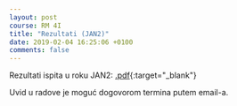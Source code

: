 ```yaml
---
layout: post
course: RM 4I
title: "Rezultati (JAN2)"
date: 2019-02-04 16:25:06 +0100
comments: false
---
```


Rezultati ispita u roku JAN2: 
[.pdf](/courses/rm/results/2019_I/RM_4I_JAN2_2018_2019.pdf){:target="_blank"}

Uvid u radove je moguć dogovorom termina putem email-a.